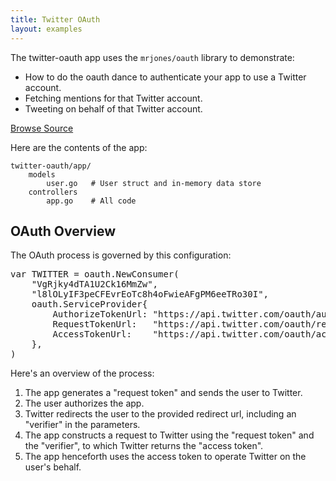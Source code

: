 ```yaml
---
title: Twitter OAuth
layout: examples
---
```


The twitter-oauth app uses the `mrjones/oauth` library to demonstrate:

* How to do the oauth dance to authenticate your app to use a Twitter account.
* Fetching mentions for that Twitter account.
* Tweeting on behalf of that Twitter account.

<a class="btn btn-success btn-sm" href="https://github.com/revel/samples/tree/master/twitter-oauth" role="button"><span class="glyphicon glyphicon-floppy-disk" aria-hidden="true"></span> Browse Source</a>


Here are the contents of the app:

	twitter-oauth/app/
		models
			user.go   # User struct and in-memory data store
		controllers
			app.go    # All code


## OAuth Overview

The OAuth process is governed by this configuration:

<pre class="prettyprint lang-go">
var TWITTER = oauth.NewConsumer(
	"VgRjky4dTA1U2Ck16MmZw",
	"l8lOLyIF3peCFEvrEoTc8h4oFwieAFgPM6eeTRo30I",
	oauth.ServiceProvider{
		AuthorizeTokenUrl: "https://api.twitter.com/oauth/authorize",
		RequestTokenUrl:   "https://api.twitter.com/oauth/request_token",
		AccessTokenUrl:    "https://api.twitter.com/oauth/access_token",
	},
)
</pre>

Here's an overview of the process:

1. The app generates a "request token" and sends the user to Twitter.
2. The user authorizes the app.
3. Twitter redirects the user to the provided redirect url, including an
   "verifier" in the parameters.
4. The app constructs a request to Twitter using the "request token" and
   the "verifier", to which Twitter returns the "access token".
5. The app henceforth uses the access token to operate Twitter on the user's behalf.
